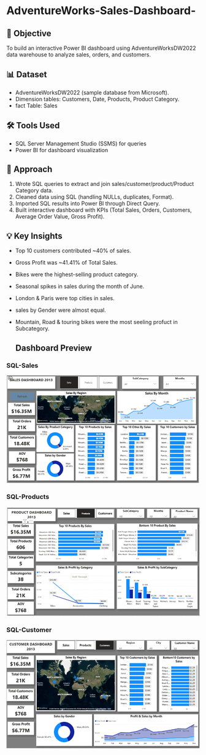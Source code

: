 # AdventureWorks-Sales-Dashboard-

## 📌 Objective  
To build an interactive Power BI dashboard using AdventureWorksDW2022 data warehouse to analyze sales, orders, and customers.  

## 📊 Dataset  
- AdventureWorksDW2022 (sample database from Microsoft).  
- Dimension tables: Customers, Date, Products, Product Category.
- fact Table: Sales

## 🛠️ Tools Used  
- SQL Server Management Studio (SSMS) for queries  
- Power BI for dashboard visualization

## 🔎 Approach  
1. Wrote SQL queries to extract and join sales/customer/product/Product Category data.  
2. Cleaned data using SQL (handling NULLs, duplicates, Format).  
3. Imported SQL results into Power BI through Direct Query.  
4. Built interactive dashboard with KPIs (Total Sales, Orders, Customers, Average Order Value, Gross Profit).

## 💡 Key Insights  
- Top 10 customers contributed ~40% of sales.
- Gross Profit was ~41.41% of Total Sales.
- Bikes were the highest-selling product category.  
- Seasonal spikes in sales during the month of June.
- London & Paris were top cities in sales.
- sales by Gender were almost equal.
- Mountain, Road & touring bikes were the most seeling profuct in Subcategory.

  ## Dashboard Preview

### SQL-Sales
![SQL-Sales](images/SQL-Sales.png)

### SQL-Products
![SQL-Products](images/SQL-Products.png)

### SQL-Customer
![SQL-Customer](images/SQL-Customer.png)






